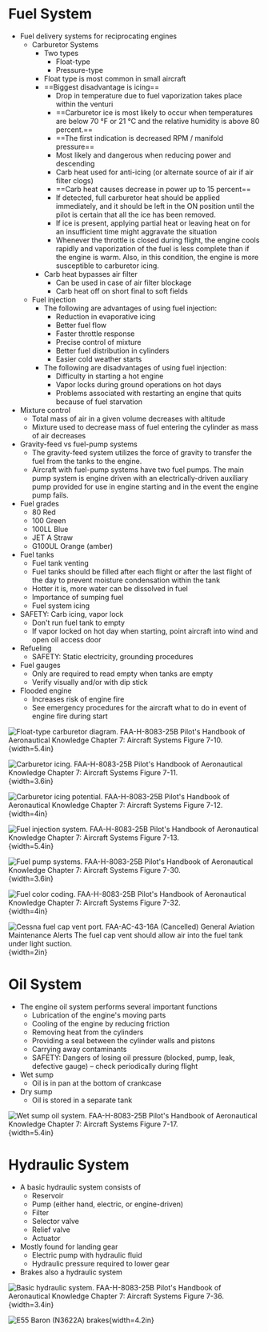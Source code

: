 # Fuel System

* Fuel delivery systems for reciprocating engines
  * Carburetor Systems
    * Two types
      * Float-type
      * Pressure-type
    * Float type is most common in small aircraft
    * ==Biggest disadvantage is icing==
      * Drop in temperature due to fuel vaporization takes place within the venturi
      * ==Carburetor ice is most likely to occur when temperatures are below 70 &#176;F or 21 &#176;C and the relative humidity is above 80 percent.==
      * ==The first indication is decreased RPM / manifold pressure==
      * Most likely and dangerous when reducing power and descending
      * Carb heat used for anti-icing (or alternate source of air if air filter clogs)
      * ==Carb heat causes decrease in power up to 15 percent==
      * If detected, full carburetor heat should be applied immediately, and it should be left in the ON position until the pilot is certain that all the ice has been removed.
      * If ice is present, applying partial heat or leaving heat on for an insufficient time might aggravate the situation
      * Whenever the throttle is closed during flight, the engine cools rapidly and vaporization of the fuel is less complete than if the engine is warm. Also, in this condition, the engine is more susceptible to carburetor icing.
    * Carb heat bypasses air filter
      * Can be used in case of air filter blockage
      * Carb heat off on short final to soft fields
  * Fuel injection
    * The following are advantages of using fuel injection:
      * Reduction in evaporative icing
      * Better fuel flow
      * Faster throttle response
      * Precise control of mixture
      * Better fuel distribution in cylinders
      * Easier cold weather starts
    * The following are disadvantages of using fuel injection:
      * Difficulty in starting a hot engine
      * Vapor locks during ground operations on hot days
      * Problems associated with restarting an engine that quits because of fuel starvation
* Mixture control
  * Total mass of air in a given volume decreases with altitude
  * Mixture used to decrease mass of fuel entering the cylinder as mass of air decreases
* Gravity-feed vs fuel-pump systems
  * The gravity-feed system utilizes the force of gravity to transfer the fuel from the tanks to the engine.
  * Aircraft with fuel-pump systems have two fuel pumps. The main pump system is engine driven with an electrically-driven auxiliary pump provided for use in engine starting and in the event the engine pump fails.
* Fuel grades
  * 80 Red
  * 100 Green
  * 100LL Blue
  * JET A Straw
  * G100UL Orange (amber)
* Fuel tanks
  * Fuel tank venting
  * Fuel tanks should be filled after each flight or after the last flight of the day to prevent moisture condensation within the tank
  * Hotter it is, more water can be dissolved in fuel
  * Importance of sumping fuel
  * Fuel system icing
* SAFETY: Carb icing, vapor lock
  * Don't run fuel tank to empty
  * If vapor locked on hot day when starting, point aircraft into wind and open oil access door
* Refueling
  * SAFETY: Static electricity, grounding procedures
* Fuel gauges
  * Only are required to read empty when tanks are empty
  * Verify visually and/or with dip stick
* Flooded engine
  * Increases risk of engine fire
  * See emergency procedures for the aircraft what to do in event of engine fire during start

![Float-type carburetor diagram. [FAA-H-8083-25B Pilot's Handbook of Aeronautical Knowledge](https://www.faa.gov/regulations_policies/handbooks_manuals/aviation/phak) [Chapter 7: Aircraft Systems](https://www.faa.gov/sites/faa.gov/files/regulations_policies/handbooks_manuals/aviation/phak/09_phak_ch7.pdf) Figure 7-10.](../../../img/phak/phak-figure-7-10-float-carburetor.jpg){width=5.4in}

![Carburetor icing. [FAA-H-8083-25B Pilot's Handbook of Aeronautical Knowledge](https://www.faa.gov/regulations_policies/handbooks_manuals/aviation/phak) [Chapter 7: Aircraft Systems](https://www.faa.gov/sites/faa.gov/files/regulations_policies/handbooks_manuals/aviation/phak/09_phak_ch7.pdf) Figure 7-11.](../../../img/phak/phak-figure-7-11-carburetor-icing.jpg){width=3.6in}

![Carburetor icing potential. [FAA-H-8083-25B Pilot's Handbook of Aeronautical Knowledge](https://www.faa.gov/regulations_policies/handbooks_manuals/aviation/phak) [Chapter 7: Aircraft Systems](https://www.faa.gov/sites/faa.gov/files/regulations_policies/handbooks_manuals/aviation/phak/09_phak_ch7.pdf) Figure 7-12.](../../../img/phak/phak-figure-7-12-carburetor-icing-chart.png){width=4in}

![Fuel injection system. [FAA-H-8083-25B Pilot's Handbook of Aeronautical Knowledge](https://www.faa.gov/regulations_policies/handbooks_manuals/aviation/phak) [Chapter 7: Aircraft Systems](https://www.faa.gov/sites/faa.gov/files/regulations_policies/handbooks_manuals/aviation/phak/09_phak_ch7.pdf) Figure 7-13.](../../../img/phak/phak-figure-7-13-fuel-injection-system.jpg){width=5.4in}

![Fuel pump systems. [FAA-H-8083-25B Pilot's Handbook of Aeronautical Knowledge](https://www.faa.gov/regulations_policies/handbooks_manuals/aviation/phak) [Chapter 7: Aircraft Systems](https://www.faa.gov/sites/faa.gov/files/regulations_policies/handbooks_manuals/aviation/phak/09_phak_ch7.pdf) Figure 7-30.](../../../img/phak/phak-figure-7-30-fuel-pump-systems.jpg){width=3.6in}

![Fuel color coding. [FAA-H-8083-25B Pilot's Handbook of Aeronautical Knowledge](https://www.faa.gov/regulations_policies/handbooks_manuals/aviation/phak) [Chapter 7: Aircraft Systems](https://www.faa.gov/sites/faa.gov/files/regulations_policies/handbooks_manuals/aviation/phak/09_phak_ch7.pdf) Figure 7-32.](../../../img/phak/phak-figure-7-32-fuel-color-coding.png){width=4in}

![Cessna fuel cap vent port. [FAA-AC-43-16A (Cancelled) General Aviation Maintenance Alerts](https://www.faa.gov/regulations_policies/advisory_circulars/index.cfm/go/document.information/documentID/22593) The fuel cap vent should allow air into the fuel tank under light suction.](../../../img/cessna-fuel-cap-vent-port.jpg){width=2in}

# Oil System

* The engine oil system performs several important functions
  * Lubrication of the engine's moving parts
  * Cooling of the engine by reducing friction
  * Removing heat from the cylinders
  * Providing a seal between the cylinder walls and pistons
  * Carrying away contaminants
  * SAFETY: Dangers of losing oil pressure (blocked, pump, leak, defective gauge) – check periodically during flight
* Wet sump
  * Oil is in pan at the bottom of crankcase
* Dry sump
  * Oil is stored in a separate tank

![Wet sump oil system. [FAA-H-8083-25B Pilot's Handbook of Aeronautical Knowledge](https://www.faa.gov/regulations_policies/handbooks_manuals/aviation/phak) [Chapter 7: Aircraft Systems](https://www.faa.gov/sites/faa.gov/files/regulations_policies/handbooks_manuals/aviation/phak/09_phak_ch7.pdf) Figure 7-17.](../../../img/phak/phak-figure-7-17-wet-sump-oil-system.jpg){width=5.4in}

# Hydraulic System

* A basic hydraulic system consists of
  * Reservoir
  * Pump (either hand, electric, or engine-driven)
  * Filter
  * Selector valve
  * Relief valve
  * Actuator
* Mostly found for landing gear
  * Electric pump with hydraulic fluid
  * Hydraulic pressure required to lower gear
* Brakes also a hydraulic system

![Basic hydraulic system. [FAA-H-8083-25B Pilot's Handbook of Aeronautical Knowledge](https://www.faa.gov/regulations_policies/handbooks_manuals/aviation/phak) [Chapter 7: Aircraft Systems](https://www.faa.gov/sites/faa.gov/files/regulations_policies/handbooks_manuals/aviation/phak/09_phak_ch7.pdf) Figure 7-36.](../../../img/phak/phak-figure-7-36-basic-hydraulic-system.png){width=3.4in}

![E55 Baron (N3622A) brakes](../../../img/c55-baron-poh/c55-baron-poh-page-7-16-brakes.png){width=4.2in}
